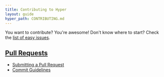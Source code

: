 ```yaml
---
title: Contributing to Hyper
layout: guide
hyper_path: CONTRIBUTING.md
---
```


You want to contribute? You're awesome! Don't know where to start? Check the [list of easy issues](https://github.com/hyperium/hyper/issues?q=is%3Aopen+is%3Aissue+label%3AE-easy).

[easy tag]: https://github.com/hyperium/hyper/issues?q=label%3AE-easy+is%3Aopen

## [Pull Requests](pull-requests.md)

- [Submitting a Pull Request](pull-requests.md#submitting-a-pull-request)
- [Commit Guidelines](commits.md)
